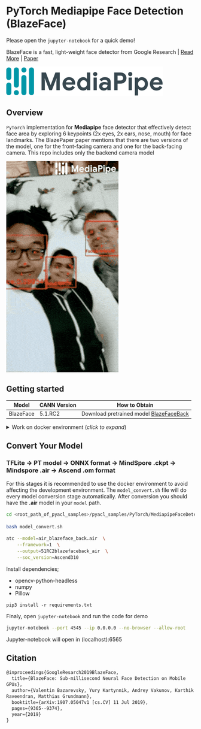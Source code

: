 # PyTorch Mediapipe Face Detection (BlazeFace)

Please open the `jupyter-notebook` for a quick demo!

BlazeFace is a fast, light-weight face detector from Google Research | [Read More](https://sites.google.com/view/perception-cv4arvr/blazeface) | [Paper](https://arxiv.org/abs/1907.05047)

<img alt="teaser" src="../../Common/data/figures/mediapipe_small.png">

## Overview
`PyTorch` implementation for **Mediapipe** face detector that effectively detect face area by exploring 6 keypoints (2x eyes, 2x ears, nose, mouth) for face landmarks.
The BlazePaper paper mentions that there are two versions of the model, one for the front-facing camera and one for the back-facing camera. This repo includes only the backend camera model

<img alt="teaser" src="../../Common/data/figures/face_detection_android_gpu.gif">

## Getting started

| **Model** | **CANN Version** | **How to Obtain** |
|---|---|---|
| BlazeFace| 5.1.RC2  | Download pretrained model [BlazeFaceBack](https://github.com/google/mediapipe/raw/v0.7.12/mediapipe/models/face_detection_back.tflite)

<details> <summary> Work on docker environment (<i>click to expand</i>)</summary>

Start your docker environment.

```bash
sudo docker run -it -u root --rm --name media_pipe -p 6565:4545 \
--device=/dev/davinci0 \
--device=/dev/davinci_manager \
--device=/dev/devmm_svm \
--device=/dev/hisi_hdc \
-v /usr/local/dcmi:/usr/local/dcmi \
-v /usr/local/bin/npu-smi:/usr/local/bin/npu-smi \
-v /usr/local/Ascend/driver:/usr/local/Ascend/driver \
-v /PATH/pyacl_samples:/workspace/pyacl_samples \
ascendhub.huawei.com/public-ascendhub/infer-modelzoo:22.0.RC2 /bin/bash
```
    
```bash
apt-get update && apt-get install -y --no-install-recommends \
        gcc \
        g++ \
        make \
        cmake \
        zlib1g \
        zlib1g-dev \
        openssl \
        libsqlite3-dev \
        libssl-dev \
        libffi-dev \
        unzip \
        pciutils \
        net-tools \
        libblas-dev \
        gfortran \
        libblas3 \
        libopenblas-dev \
        libbz2-dev \
        build-essential \
        lzma \
        liblzma-dev \
        git \
        && \
    apt-get clean && \
    rm -rf /var/lib/apt/lists/*
```
    
```bash
rm -rf /usr/local/python3.9.2

wget https://www.python.org/ftp/python/3.7.5/Python-3.7.5.tgz --no-check-certificate && \
    tar -zxvf Python-3.7.5.tgz && \
    cd Python-3.7.5 && \
    ./configure --prefix=/usr/local/python3.7.5 --enable-loadable-sqlite-extensions --enable-shared && make -j && make install && \
    cd .. && \
    rm -r -d Python-3.7.5 && rm Python-3.7.5.tgz && \
    export LD_LIBRARY_PATH=/usr/local/python3.7.5/lib:$LD_LIBRARY_PATH && \
    export PATH=/usr/local/python3.7.5/bin:$PATH

pip3 install --upgrade pip
pip3 install attrs numpy decorator sympy cffi pyyaml pathlib2 psutil protobuf scipy requests absl-py jupyter jupyterlab sympy

```
</details>

## Convert Your Model

### TFLite -> PT model -> ONNX format -> MindSpore .ckpt -> Mindspore .air -> Ascend .om format

For this stages it is recommended to use the docker environment to avoid affecting the development environment. The `model_convert.sh` file will do every model conversion stage automatically. After conversion you should have the **.air** model in your `model` path.

```bash
cd <root_path_of_pyacl_samples>/pyacl_samples/PyTorch/MediapipeFaceDetec/model

bash model_convert.sh
```

```bash
atc --model=air_blazeface_back.air  \
    --framework=1  \
    --output=51RC2blazefaceback_air  \
    --soc_version=Ascend310
```

Install dependencies;
- opencv-python-headless
- numpy
- Pillow

```
pip3 install -r requirements.txt
```

Finaly, open `jupyter-notebook` and run the code for demo

```bash
jupyter-notebook --port 4545 --ip 0.0.0.0 --no-browser --allow-root
```

Jupyter-notebook will open in (localhost):6565

## Citation
```
@inproceedings{GoogleResarch2019BlazeFace,
  title={BlazeFace: Sub-millisecond Neural Face Detection on Mobile GPUs},
  author={Valentin Bazarevsky, Yury Kartynnik, Andrey Vakunov, Karthik Raveendran, Matthias Grundmann},
  booktitle={arXiv:1907.05047v1 [cs.CV] 11 Jul 2019},
  pages={9365--9374},
  year={2019}
}
```